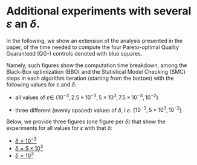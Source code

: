 # Additional experiments with several $\varepsilon$ an $\delta$.


In the following, we show an extension of the analysis presented in the paper, of the time needed to compute the four Pareto-optimal Quality Guaranteed (QG-) controls denoted with blue squares.

Namely, such figures show the computation time breakdown, among the Black-Box optimization (BBO) and the Statistical Model Checking (SMC) steps in each algorithm iteration (starting from the bottom) with the following values for $\varepsilon$ and $\delta$:

* all values of $\varepsilon \in$ {$10^{-3}, 2.5 \times 10^{-3}, 5 \times 10^{3}, 7.5 \times 10^{-3}, 10^{-2}$\}

* three different (evenly spaced) values of $\delta$, *i.e.* {$10^{-3}, 5 \times 10^{3}, 10^{-2}$}.


Below, we provide three figures (one figure per $\delta$) that show the experiments for all values for $\varepsilon$ with that $\delta$:

*  [$\delta=10^{-3}$](figures/additional_experiments_delta0.01.pdf)
*  [$\delta = 5 \times 10^{3}$](figures/additional_experiments_delta0.005.pdf)
*  [$\delta = 10^{3}$](figures/additional_experiments_delta0.001.pdf)



